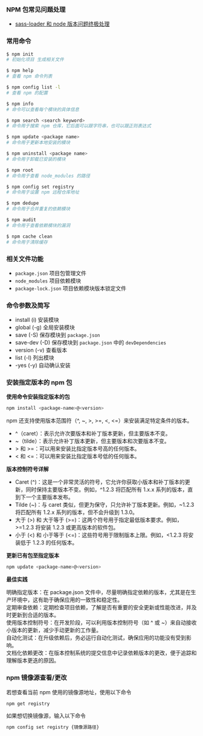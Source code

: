 ### NPM 包常见问题处理

- [sass-loader 和 node 版本问题终极处理](/FrontEnd/NodePackageManager/npm/sass-loader)

### 常用命令

```sh
$ npm init
# 初始化项目 生成相关文件

$ npm help
# 查看 npm 命令列表

$ npm config list -l
# 查看 npm 的配置

$ npm info
# 命令可以查看每个模块的具体信息

$ npm search <search keyword>
# 命令用于搜索 npm 仓库，它后面可以跟字符串，也可以跟正则表达式

$ npm update <package name>
# 命令用于更新本地安装的模块

$ npm uninstall <package name>
# 命令用于卸载已安装的模块

$ npm root
# 命令用于查看 node_modules 的路径

$ npm config set registry
# 命令用于设置 npm 远程仓库地址

$ npm dedupe
# 命令用于合并重复的依赖模块

$ npm audit
# 命令用于查看依赖模块的漏洞

$ npm cache clean
# 命令用于清除缓存

```

### 相关文件功能

- `package.json` 项目包管理文件
- `node_modules` 项目依赖模块
- `package-lock.json` 项目依赖模块版本锁定文件

### 命令参数及简写

- install (i) 安装模块
- global (-g) 全局安装模块
- save (-S) 保存模块到 `package.json`
- save-dev (-D) 保存模块到 `package.json` 中的 `devDependencies`
- version (-v) 查看版本
- list (-l) 列出模块
- -yes (-y) 自动确认安装

### 安装指定版本的 npm 包

**使用命令安装指定版本的包**

```sh
npm install <package-name>@<version>
```

npm 还支持使用版本范围符（^, ~, >, >=, <, <=）来安装满足特定条件的版本。

- ^（caret）：表示允许次要版本和补丁版本更新，但主要版本不变。
- ~（tilde）：表示允许补丁版本更新，但主要版本和次要版本不变。
- \> 和 >=：可以用来安装比指定版本号高的任何版本。
- < 和 <=：可以用来安装比指定版本号低的任何版本。

**版本控制符号详解**

- Caret (^)：这是一个非常灵活的符号，它允许你获取小版本和补丁版本的更新，同时保持主要版本不变。例如，^1.2.3 将匹配所有 1.x.x 系列的版本，直到下一个主要版本发布。
- Tilde (~)：与 caret 类似，但更为保守，只允许补丁版本更新。例如，~1.2.3 将匹配所有 1.2.x 系列的版本，但不会升级到 1.3.0。
- 大于 (>) 和 大于等于 (>=)：这两个符号用于指定最低版本要求。例如，>=1.2.3 将安装 1.2.3 或更高版本的软件包。
- 小于 (<) 和 小于等于 (<=)：这些符号用于限制版本上限。例如，<1.2.3 将安装低于 1.2.3 的任何版本。

**更新已有包至指定版本**

```sh
npm update <package-name>@<version>
```

**最佳实践**

明确指定版本：在 package.json 文件中，尽量明确指定依赖的版本，尤其是在生产环境中，这有助于确保应用的一致性和稳定性。  
定期审查依赖：定期检查项目依赖，了解是否有重要的安全更新或性能改进，并及时更新到合适的版本。  
使用版本控制符号：在开发阶段，可以利用版本控制符号（如 ^ 或 ~）来自动接收小版本的更新，减少手动更新的工作量。  
自动化测试：在升级依赖后，务必运行自动化测试，确保应用的功能没有受到影响。  
文档化依赖更改：在版本控制系统的提交信息中记录依赖版本的更改，便于追踪和理解版本更迭的原因。

### npm 镜像源查看/更改

若想查看当前 npm 使用的镜像源地址，使用以下命令

```sh
npm get registry
```

如果想切换镜像源，输入以下命令

```sh
npm config set registry {镜像源路径}
```
